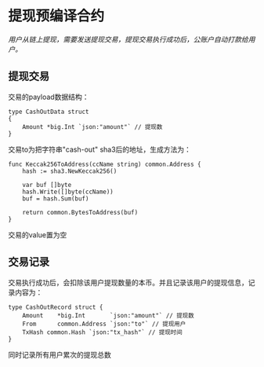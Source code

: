 # 提现预编译合约

*用户从链上提现，需要发送提现交易，提现交易执行成功后，公账户自动打款给用户。*

## 提现交易 

交易的payload数据结构：

```struct
type CashOutData struct 
{
	Amount *big.Int `json:"amount"` // 提现数
}
```

交易to为把字符串"cash-out" sha3后的地址，生成方法为：

```function
func Keccak256ToAddress(ccName string) common.Address {
	hash := sha3.NewKeccak256()

	var buf []byte
	hash.Write([]byte(ccName))
	buf = hash.Sum(buf)

	return common.BytesToAddress(buf)
}
```

交易的value置为空

## 交易记录

交易执行成功后，会扣除该用户提现数量的本币。并且记录该用户的提现信息，记录内容为：

```struct
type CashOutRecord struct {
	Amount    *big.Int       `json:"amount"` // 提现数
	From      common.Address `json:"to"` // 提现用户
	TxHash common.Hash `json:"tx_hash"` // 提现时间
}
```

同时记录所有用户累次的提现总数
